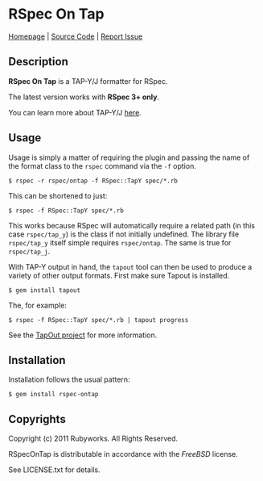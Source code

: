 # RSpec On Tap

[Homepage](http://rubyworks.github.com/rspec-ontap) |
[Source Code](http://github.com/rubyworks/rspec-ontap) |
[Report Issue](http://github.com/rubyworks/rspec-ontap/issues)


## Description

**RSpec On Tap** is a TAP-Y/J formatter for RSpec.

The latest version works with **RSpec 3+ only**.

You can learn more about TAP-Y/J [here](https://github.com/rubyworks/tapout).


## Usage

Usage is simply a matter of requiring the plugin and passing the name of the
format class to the `rspec` command via the `-f` option.

    $ rspec -r rspec/ontap -f RSpec::TapY spec/*.rb

This can be shortened to just:

    $ rspec -f RSpec::TapY spec/*.rb

This works because RSpec will automatically require a related path (in this
case `rspec/tap_y`) is the class if not initially undefined. The library file
`rspec/tap_y` itself simple requires `rspec/ontap`. The same is true for
`rspec/tap_j`.

With TAP-Y output in hand, the `tapout` tool can then be used to produce a
variety of other output formats. First make sure Tapout is installed.

    $ gem install tapout

The, for example:

    $ rspec -f RSpec::TapY spec/*.rb | tapout progress

See the [TapOut project](http://rubyworks.github.com/tapout) for more information.



## Installation

Installation follows the usual pattern:

    $ gem install rspec-ontap


## Copyrights

Copyright (c) 2011 Rubyworks. All Rights Reserved.

RSpecOnTap is distributable in accordance with the *FreeBSD* license.

See LICENSE.txt for details.

